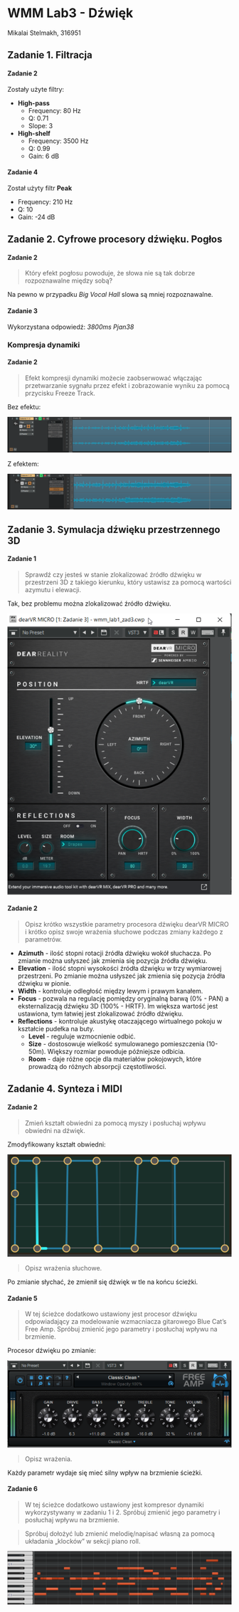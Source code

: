 # WMM Lab3 - Dźwięk

Mikalai Stelmakh, 316951

## Zadanie 1. Filtracja

#### Zadanie 2

Zostały użyte filtry:

- **High-pass**
  - Frequency: 80 Hz
  - Q: 0.71
  - Slope: 3
- **High-shelf**
  - Frequency: 3500 Hz
  - Q: 0.99
  - Gain: 6 dB

#### Zadanie 4

Został użyty filtr **Peak**

- Frequency: 210 Hz
- Q: 10
- Gain: -24 dB

## Zadanie 2. Cyfrowe procesory dźwięku. Pogłos

#### Zadanie 2

> Który efekt pogłosu  powoduje, że słowa nie są tak dobrze rozpoznawalne między sobą?

Na pewno w przypadku *Big Vocal Hall* slowa są mniej rozpoznawalne.

#### Zadanie 3

Wykorzystana odpowiedź: *3800ms Pjan38*

### Kompresja dynamiki

#### Zadanie 2

> Efekt kompresji dynamiki możecie zaobserwować włączając przetwarzanie sygnału przez  efekt i zobrazowanie wyniku za pomocą przycisku Freeze Track.

Bez efektu:

![](images\2_2_off.png)

Z efektem:

![](images\2_2.png)

## Zadanie 3. Symulacja dźwięku przestrzennego 3D

#### Zadanie 1

> Sprawdź czy jesteś w stanie  zlokalizować źródło dźwięku w przestrzeni 3D z takiego kierunku, który ustawisz za  pomocą wartości azymutu i elewacji.

Tak, bez problemu można zlokalizować źródło dźwięku.

![](images\3_1.png)

#### Zadanie 2

> Opisz krótko wszystkie parametry procesora  dźwięku dearVR MICRO i krótko opisz swoje wrażenia słuchowe podczas zmiany każdego z parametrów.

- **Azimuth** - ilość stopni rotacji źródła dźwięku wokół słuchacza. Po zmianie można usłyszeć jak zmienia się pozycja źródła dźwięku.
- **Elevation** - ilość stopni wysokości źródła dźwięku w trzy wymiarowej przestrzeni. Po zmianie można usłyszeć jak zmienia się pozycja źródła dźwięku w pionie.
- **Width** - kontroluje odległość między lewym i prawym kanałem.
- **Focus** - pozwala na regulację pomiędzy oryginalną barwą (0% - PAN) a eksternalizacją dźwięku 3D (100% - HRTF). Im większa wartość jest ustawiona, tym łatwiej jest zlokalizować źródło dźwięku.
- **Reflections** - kontroluje akustykę otaczającego wirtualnego pokoju w kształcie pudełka na buty.
  - **Level** - reguluje wzmocnienie odbić.
  - **Size** - dostosowuje wielkość symulowanego pomieszczenia (10-50m). Większy rozmiar powoduje późniejsze odbicia.
  - **Room** - daje różne opcje dla materiałów pokojowych, które prowadzą do różnych absorpcji częstotliwości.

## Zadanie 4. Synteza i MIDI

#### Zadanie 2

> Zmień kształt obwiedni za pomocą myszy i posłuchaj wpływu obwiedni na dźwięk.

Zmodyfikowany kształt obwiedni:

![](images\4_2.png)

> Opisz  wrażenia słuchowe.

Po zmianie słychać, że zmienił się dźwięk w tle na końcu ścieżki.

#### Zadanie 5

> W tej ścieżce dodatkowo ustawiony jest procesor dźwięku  odpowiadający za modelowanie wzmacniacza gitarowego Blue Cat’s Free Amp. Spróbuj  zmienić jego parametry i posłuchaj wpływu na brzmienie.

Procesor dźwięku po zmianie:

![](images\4_5.png)

> Opisz wrażenia.

Każdy parametr wydaje się mieć silny wpływ na brzmienie ścieżki.

#### Zadanie 6

> W tej ścieżce dodatkowo ustawiony jest  kompresor dynamiki wykorzystywany w zadaniu 1 i 2. Spróbuj zmienić jego parametry i  posłuchaj wpływu na brzmienie.


> Spróbuj dołożyć lub zmienić melodię/napisać własną za  pomocą układania „klocków” w sekcji piano roll.

![](images\4_6.png)
